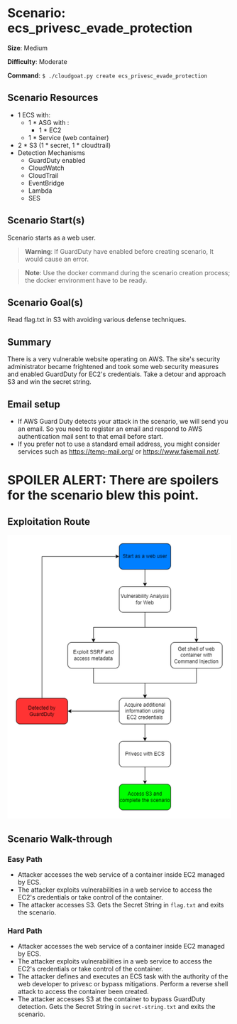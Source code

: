 # Scenario: ecs_privesc_evade_protection

**Size**: Medium

**Difficulty**: Moderate

**Command**: `$ ./cloudgoat.py create ecs_privesc_evade_protection`

## Scenario Resources

- 1 ECS with:
    - 1 * ASG with :
        - 1 * EC2
    - 1 * Service (web container)
- 2 * S3 (1 * secret, 1 * cloudtrail)
- Detection Mechanisms
  - GuardDuty enabled
  - CloudWatch
  - CloudTrail
  - EventBridge
  - Lambda
  - SES

## Scenario Start(s)

Scenario starts as a web user.

> **Warning**: If GuardDuty have enabled before creating scenario, It would cause an error.

> **Note**: Use the docker command during the scenario creation process; the docker environment have to be ready.

## Scenario Goal(s)

Read flag.txt in S3 with avoiding various defense techniques.

## Summary

There is a very vulnerable website operating on AWS. The site's security administrator became frightened and took some web security measures and enabled GuardDuty for EC2's credentials. Take a detour and approach S3 and win the secret string.

## Email setup
 
- If AWS Guard Duty detects your attack in the scenario, we will send you an email. So you need to register an email and respond to AWS authentication mail sent to that email before start.
- If you prefer not to use a standard email address, you might consider services such as https://temp-mail.org/ or https://www.fakemail.net/.

# SPOILER ALERT: There are spoilers for the scenario blew this point.

## Exploitation Route

![Scenario Route(s)](assets/diagram.png)

## Scenario Walk-through

### Easy Path
- Attacker accesses the web service of a container inside EC2 managed by ECS.
- The attacker exploits vulnerabilities in a web service to access the EC2's credentials or take control of the container.
- The attacker accesses S3. Gets the Secret String in `flag.txt` and exits the scenario.

### Hard Path
- Attacker accesses the web service of a container inside EC2 managed by ECS.
- The attacker exploits vulnerabilities in a web service to access the EC2's credentials or take control of the container.
- The attacker defines and executes an ECS task with the authority of the web developer to privesc or bypass mitigations. Perform a reverse shell attack to access the container been created.
- The attacker accesses S3 at the container to bypass GuardDuty detection. Gets the Secret String in `secret-string.txt` and exits the scenario.

